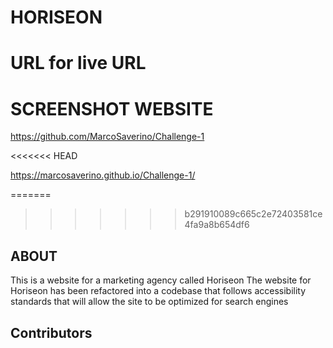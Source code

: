 
# HORISEON 

# URL for live URL

# SCREENSHOT WEBSITE

https://github.com/MarcoSaverino/Challenge-1



<<<<<<< HEAD

https://marcosaverino.github.io/Challenge-1/















=======
>>>>>>> b291910089c665c2e72403581ce4fa9a8b654df6
## ABOUT
This is a website for a marketing agency called Horiseon
The website for Horiseon has been refactored into a codebase that follows accessibility standards
that will allow the site to be optimized for search engines

## Contributors
